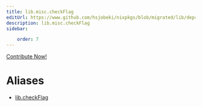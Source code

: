 ```yaml
---
title: lib.misc.checkFlag
editUrl: https://www.github.com/hsjobeki/nixpkgs/blob/migrated/lib/deprecated.nix#L57C15
description: lib.misc.checkFlag
sidebar:

    order: 7
---
```


<a href="https://www.github.com/hsjobeki/nixpkgs/blob/migrated/lib/deprecated.nix#L57C15">Contribute Now!</a>


# Aliases

- [lib.checkFlag](/nix-doc-comments/reference/lib/lib-checkflag)



